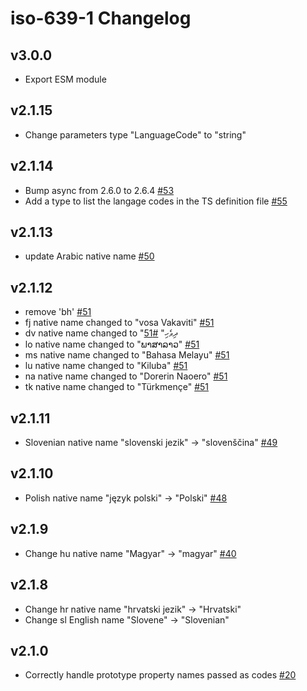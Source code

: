 # iso-639-1 Changelog

## v3.0.0
- Export ESM module

## v2.1.15
- Change parameters type "LanguageCode" to "string"
## v2.1.14
- Bump async from 2.6.0 to 2.6.4 [#53](https://github.com/meikidd/iso-639-1/pull/53)
- Add a type to list the langage codes in the TS definition file [#55](https://github.com/meikidd/iso-639-1/pull/55)

## v2.1.13
- update Arabic native name [#50](https://github.com/meikidd/iso-639-1/pull/50)

## v2.1.12
- remove 'bh' [#51](https://github.com/meikidd/iso-639-1/pull/51)
- fj native name changed to "vosa Vakaviti" [#51](https://github.com/meikidd/iso-639-1/pull/51)
- dv native name changed to "ދިވެހި" [#51](https://github.com/meikidd/iso-639-1/pull/51)
- lo native name changed to "ພາສາລາວ" [#51](https://github.com/meikidd/iso-639-1/pull/51)
- ms native name changed to "Bahasa Melayu" [#51](https://github.com/meikidd/iso-639-1/pull/51)
- lu native name changed to "Kiluba" [#51](https://github.com/meikidd/iso-639-1/pull/51)
- na native name changed to "Dorerin Naoero" [#51](https://github.com/meikidd/iso-639-1/pull/51)
- tk native name changed to "Türkmençe" [#51](https://github.com/meikidd/iso-639-1/pull/51)

## v2.1.11
- Slovenian native name "slovenski jezik" -> "slovenščina" [#49](https://github.com/meikidd/iso-639-1/pull/49)

## v2.1.10
- Polish native name "język polski" -> "Polski" [#48](https://github.com/meikidd/iso-639-1/pull/48)

## v2.1.9
- Change hu native name "Magyar" -> "magyar" [#40](https://github.com/meikidd/iso-639-1/pull/40)

## v2.1.8
- Change hr native name "hrvatski jezik" -> "Hrvatski"
- Change sl English name "Slovene" -> "Slovenian"

## v2.1.0
- Correctly handle prototype property names passed as codes [#20](https://github.com/meikidd/iso-639-1/issues/20)
